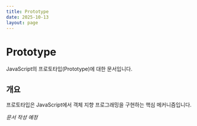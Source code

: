 ```yaml
---
title: Prototype
date: 2025-10-13
layout: page
---
```

# Prototype

JavaScript의 프로토타입(Prototype)에 대한 문서입니다.

## 개요

프로토타입은 JavaScript에서 객체 지향 프로그래밍을 구현하는 핵심 메커니즘입니다.

*문서 작성 예정*
